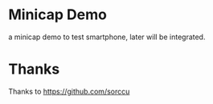 #  Minicap Demo

a minicap demo to test smartphone, later will be integrated.



# Thanks

Thanks to https://github.com/sorccu

